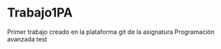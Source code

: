 # Trabajo1PA
Primer trabajo creado en la plataforma git de la asignatura Programación avanzada
test
